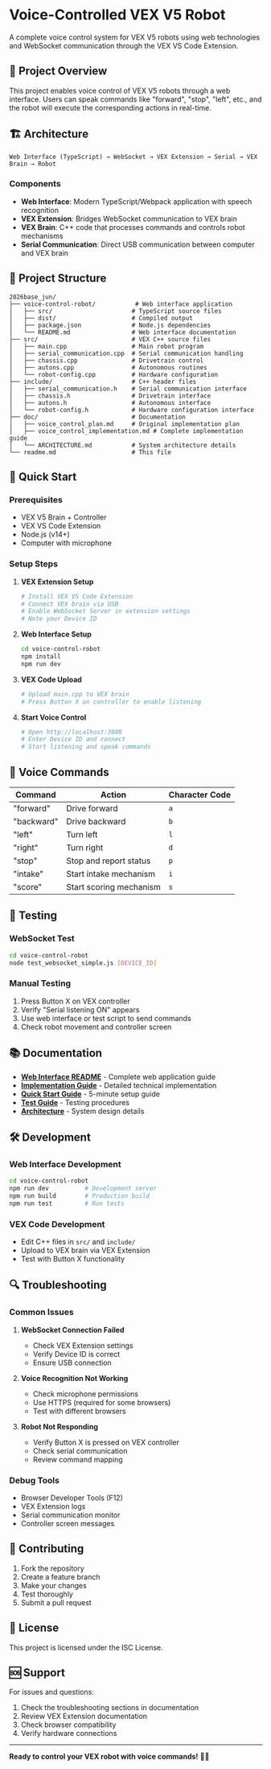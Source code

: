 # Voice-Controlled VEX V5 Robot

A complete voice control system for VEX V5 robots using web technologies and WebSocket communication through the VEX VS Code Extension.

## 🎯 Project Overview

This project enables voice control of VEX V5 robots through a web interface. Users can speak commands like "forward", "stop", "left", etc., and the robot will execute the corresponding actions in real-time.

## 🏗️ Architecture

```
Web Interface (TypeScript) → WebSocket → VEX Extension → Serial → VEX Brain → Robot
```

### Components
- **Web Interface**: Modern TypeScript/Webpack application with speech recognition
- **VEX Extension**: Bridges WebSocket communication to VEX brain
- **VEX Brain**: C++ code that processes commands and controls robot mechanisms
- **Serial Communication**: Direct USB communication between computer and VEX brain

## 📁 Project Structure

```
2026base_jun/
├── voice-control-robot/           # Web interface application
│   ├── src/                      # TypeScript source files
│   ├── dist/                     # Compiled output
│   ├── package.json              # Node.js dependencies
│   └── README.md                 # Web interface documentation
├── src/                          # VEX C++ source files
│   ├── main.cpp                  # Main robot program
│   ├── serial_communication.cpp  # Serial communication handling
│   ├── chassis.cpp               # Drivetrain control
│   ├── autons.cpp                # Autonomous routines
│   └── robot-config.cpp          # Hardware configuration
├── include/                      # C++ header files
│   ├── serial_communication.h    # Serial communication interface
│   ├── chassis.h                 # Drivetrain interface
│   ├── autons.h                  # Autonomous interface
│   └── robot-config.h            # Hardware configuration interface
├── doc/                          # Documentation
│   ├── voice_control_plan.md     # Original implementation plan
│   ├── voice_control_implementation.md # Complete implementation guide
│   └── ARCHITECTURE.md           # System architecture details
└── readme.md                     # This file
```

## 🚀 Quick Start

### Prerequisites
- VEX V5 Brain + Controller
- VEX VS Code Extension
- Node.js (v14+)
- Computer with microphone

### Setup Steps

1. **VEX Extension Setup**
   ```bash
   # Install VEX VS Code Extension
   # Connect VEX brain via USB
   # Enable WebSocket Server in extension settings
   # Note your Device ID
   ```

2. **Web Interface Setup**
   ```bash
   cd voice-control-robot
   npm install
   npm run dev
   ```

3. **VEX Code Upload**
   ```bash
   # Upload main.cpp to VEX brain
   # Press Button X on controller to enable listening
   ```

4. **Start Voice Control**
   ```bash
   # Open http://localhost:3000
   # Enter Device ID and connect
   # Start listening and speak commands
   ```

## 🎤 Voice Commands

| Command | Action | Character Code |
|---------|--------|----------------|
| "forward" | Drive forward | `a` |
| "backward" | Drive backward | `b` |
| "left" | Turn left | `l` |
| "right" | Turn right | `d` |
| "stop" | Stop and report status | `p` |
| "intake" | Start intake mechanism | `i` |
| "score" | Start scoring mechanism | `s` |

## 🔧 Testing

### WebSocket Test
```bash
cd voice-control-robot
node test_websocket_simple.js [DEVICE_ID]
```

### Manual Testing
1. Press Button X on VEX controller
2. Verify "Serial listening ON" appears
3. Use web interface or test script to send commands
4. Check robot movement and controller screen

## 📚 Documentation

- **[Web Interface README](voice-control-robot/README.md)** - Complete web application guide
- **[Implementation Guide](doc/voice_control_implementation.md)** - Detailed technical implementation
- **[Quick Start Guide](voice-control-robot/QUICKSTART.md)** - 5-minute setup guide
- **[Test Guide](voice-control-robot/test_robot_commands.md)** - Testing procedures
- **[Architecture](doc/ARCHITECTURE.md)** - System design details

## 🛠️ Development

### Web Interface Development
```bash
cd voice-control-robot
npm run dev          # Development server
npm run build        # Production build
npm run test         # Run tests
```

### VEX Code Development
- Edit C++ files in `src/` and `include/`
- Upload to VEX brain via VEX Extension
- Test with Button X functionality

## 🔍 Troubleshooting

### Common Issues
1. **WebSocket Connection Failed**
   - Check VEX Extension settings
   - Verify Device ID is correct
   - Ensure USB connection

2. **Voice Recognition Not Working**
   - Check microphone permissions
   - Use HTTPS (required for some browsers)
   - Test with different browsers

3. **Robot Not Responding**
   - Verify Button X is pressed on VEX controller
   - Check serial communication
   - Review command mapping

### Debug Tools
- Browser Developer Tools (F12)
- VEX Extension logs
- Serial communication monitor
- Controller screen messages

## 🤝 Contributing

1. Fork the repository
2. Create a feature branch
3. Make your changes
4. Test thoroughly
5. Submit a pull request

## 📄 License

This project is licensed under the ISC License.

## 🆘 Support

For issues and questions:
1. Check the troubleshooting sections in documentation
2. Review VEX Extension documentation
3. Check browser compatibility
4. Verify hardware connections

---

**Ready to control your VEX robot with voice commands!** 🎤🤖 